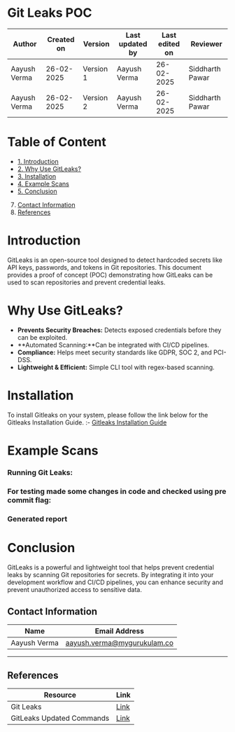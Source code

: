 # Git Leaks POC

| **Author**            | **Created on** | **Version** | **Last updated by**       | **Last edited on** | **Reviewer** |     
|-----------------------|----------------|-------------|----------------------------|-------------------|-----------------------|
| Aayush Verma       | 26-02-2025       | Version 1 | Aayush Verma        | 26-02-2025       | Siddharth Pawar    |  
| Aayush Verma       | 26-02-2025       | Version 2 | Aayush Verma         | 26-02-2025       | Siddharth Pawar    |  

# Table of Content
- [1. Introduction](#introduction)
- [2. Why Use GitLeaks?](#why-use-gitleaks)
- [3. Installation](#installation)
- [4. Example Scans](#example-scans)
- [5. Conclusion](#conclusion)  
7. [Contact Information](#contact-information)  
8. [References](#references)  


# Introduction
GitLeaks is an open-source tool designed to detect hardcoded secrets like API keys, passwords, and tokens in Git repositories. This document provides a proof of concept (POC) demonstrating how GitLeaks can be used to scan repositories and prevent credential leaks.

# Why Use GitLeaks?
- **Prevents Security Breaches:** Detects exposed credentials before they can be exploited.
- **Automated Scanning:**Can be integrated with CI/CD pipelines.
- **Compliance:** Helps meet security standards like GDPR, SOC 2, and PCI-DSS.
- **Lightweight & Efficient:** Simple CLI tool with regex-based scanning.

# Installation

To install Gitleaks on your system, please follow the link below for the Gitleaks Installation Guide. :- [Gitleaks Installation Guide]()

# Example Scans



### Running Git Leaks:


### For testing made some changes in code and checked using pre commit flag:


### Generated report



# Conclusion
GitLeaks is a powerful and lightweight tool that helps prevent credential leaks by scanning Git repositories for secrets. By integrating it into your development workflow and CI/CD pipelines, you can enhance security and prevent unauthorized access to sensitive data.

##  Contact Information

| **Name**       | **Email Address**        |
|----------------|--------------------------|
| Aayush Verma   | <aayush.verma@mygurukulam.co> |

---
##  References
| **Resource** | **Link** |
|-------------|---------|
| Git Leaks | [Link](https://github.com/gitleaks/gitleaks) |
| GitLeaks Updated Commands | [Link](https://gist.github.com/zricethezav/b325bb93ebf41b9c0b0507acf12810d2) |
